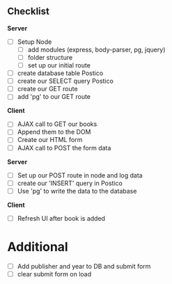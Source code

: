 ## Checklist
**Server**
- [ ] Setup Node
  - [ ] add modules (express, body-parser, pg, jquery)
  - [ ] folder structure
  - [ ] set up our initial route
- [ ] create database table Postico
- [ ] create our SELECT query Postico
- [ ] create our GET route
- [ ] add 'pg' to our GET route

**Client**
- [ ] AJAX call to GET our books
- [ ] Append them to the DOM
- [ ] Create our HTML form
- [ ] AJAX call to POST the form data

**Server**
- [ ] Set up our POST route in node and log data
- [ ] create our 'INSERT' query in Postico
- [ ] Use 'pg' to write the data to the database

**Client**
- [ ] Refresh UI after book is added

# Additional
- [ ] Add publisher and year to DB and submit form
- [ ] clear submit form on load
